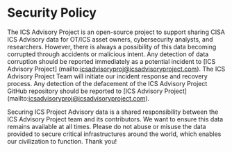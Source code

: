 # Security Policy
The ICS Advisory Project is an open-source project to support sharing CISA ICS Advisory data for OT/ICS asset owners, cybersecurity analysts, and researchers. However, there is always a possibility of this data becoming corrupted through accidents or malicious intent. Any detection of data corruption should be reported immediately as a potential incident to [ICS Advisory Project] (mailto:icsadvisoryproj@icsadvisoryproject.com). The ICS Advisory Project Team will initiate our incident response and recovery process. Any detection of the defacement of the ICS Advisory Project GitHub repository should be reported to [ICS Advisory Project] (mailto:icsadvisoryproj@icsadvisoryproject.com).

Securing ICS Project Advisory data is a shared responsibility between the ICS Advisory Project team and its contributors. We want to ensure this data remains available at all times. Please do not abuse or misuse the data provided to secure critical infrastructures around the world, which enables our civilization to function. Thank you!
